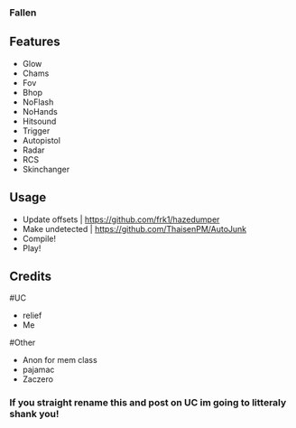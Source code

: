 ### Fallen

## Features
- Glow
- Chams
- Fov
- Bhop
- NoFlash
- NoHands
- Hitsound
- Trigger
- Autopistol
- Radar
- RCS
- Skinchanger

## Usage

- Update offsets | https://github.com/frk1/hazedumper
- Make undetected | https://github.com/ThaisenPM/AutoJunk
- Compile!
- Play!

## Credits

#UC
- relief
- Me

#Other
- Anon for mem class
- pajamac
- Zaczero

### If you straight rename this and post on UC im going to litteraly shank you!
